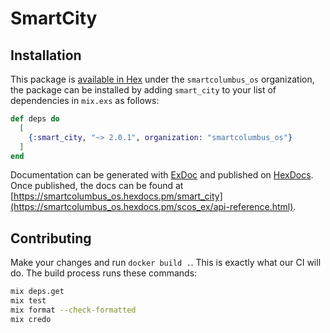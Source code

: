 # SmartCity


## Installation

This package is [available in Hex](https://hex.pm/docs/publish) under the `smartcolumbus_os` organization, the package can be installed
by adding `smart_city` to your list of dependencies in `mix.exs` as follows:

```elixir
def deps do
  [
    {:smart_city, "~> 2.0.1", organization: "smartcolumbus_os"}
  ]
end
```

Documentation can be generated with [ExDoc](https://github.com/elixir-lang/ex_doc)
and published on [HexDocs](https://hexdocs.pm). Once published, the docs can
be found at [https://smartcolumbus_os.hexdocs.pm/smart_city](https://smartcolumbus_os.hexdocs.pm/scos_ex/api-reference.html).

## Contributing

Make your changes and run `docker build .`. This is exactly what our CI will do. The build process runs these commands:

```bash
mix deps.get
mix test
mix format --check-formatted
mix credo
```
